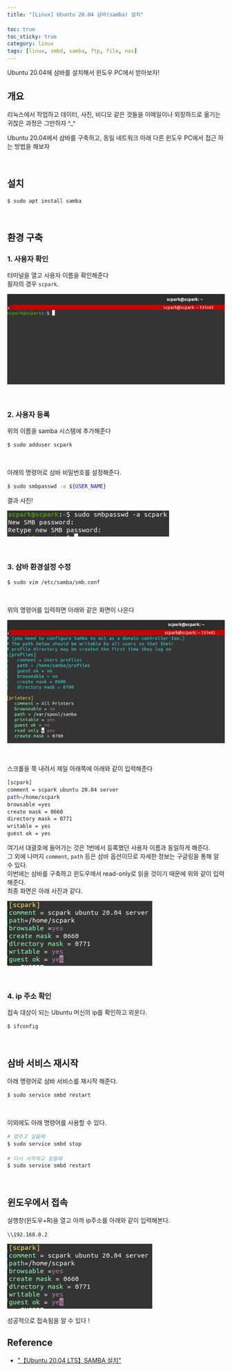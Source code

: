 ```yaml
---
title: "[Linux] Ubuntu 20.04 삼바(samba) 설치"

toc: true
toc_sticky: true
category: linux
tags: [linux, smbd, samba, ftp, file, nas]
---
```


Ubuntu 20.04에 삼바를 설치해서 윈도우 PC에서 받아보자! <br/>

## 개요

리눅스에서 작업하고 데이터, 사진, 비디오 같은 것들을 이메일이나 외장하드로 옮기는 귀찮은 과정은 그만하자 ^_^ <br/>

Ubuntu 20.04에서 삼바를 구축하고, 동일 네트워크 아래 다른 윈도우 PC에서 접근 하는 방법을 해보자 <br/>

<br/>

## 설치 

~~~bash
$ sudo apt install samba
~~~

<br/>

## 환경 구축

### 1. 사용자 확인

터미널을 열고 사용자 이름을 확인해준다 <br/>
필자의 경우 `scpark`. <br/>

![](/assets/img/linux/2022-08-15/Selection_001.png)

<br/>

### 2. 사용자 등록

위의 이름을 samba 시스템에 추가해준다

~~~bash
$ sudo adduser scpark
~~~

<br/>

아래의 명령어로 삼바 비밀번호를 설정해준다. <br/>

~~~bash
$ sudo smbpasswd -a ${USER_NAME}
~~~

결과 사진!

![](/assets/img/linux/2022-08-15/Selection_002.png)

<br/>

### 3. 삼바 환경설정 수정

~~~bash
$ sudo vim /etc/samba/smb.conf
~~~

<br/>

위의 명령어를 입력하면 아래와 같은 화면이 나온다 <br/>

![](/assets/img/linux/2022-08-15/Selection_003.png)

<br/>

스크롤을 쭉 내려서 제일 아래쪽에 아래와 같이 입력해준다

~~~bash
[scpark]
comment = scpark ubuntu 20.04 server
path=/home/scpark
browsable =yes
create mask = 0660
directory mask = 0771
writable = yes
guest ok = yes
~~~

여기서 대괄호에 들어가는 것은 1번에서 등록했던 사용자 이름과 동일하게 해준다. <br/>
그 외에 나머지 `comment`, `path` 등은 삼바 옵션이므로 자세한 정보는 구글링을 통해 알 수 있다. <br/>
이번에는 삼바를 구축하고 윈도우에서 read-only로 읽을 것이기 때문에 위와 같이 입력해준다. <br/>
최종 화면은 아래 사진과 같다. <br/>

![](/assets/img/linux/2022-08-15/Selection_004.png)

<br/>

### 4. ip 주소 확인

접속 대상이 되는 Ubuntu 머신의 ip를 확인하고 외운다.

~~~bash
$ ifconfig
~~~

<br/>

## 삼바 서비스 재시작

아래 명령어로 삼바 서비스를 재시작 해준다.<br/>

~~~bash
$ sudo service smbd restart
~~~

<br/>

이외에도 아래 명령어를 사용할 수 있다. <br/>

~~~bash
# 멈추고 싶을때
$ sudo service smbd stop

# 다시 시작하고 싶을때
$ sudo service smbd restart
~~~

<br/>


## 윈도우에서 접속

실행창(윈도우+R)을 열고 아까 ip주소를 아래와 같이 입력해본다. <br/>

`\\192.168.0.2` <br/>

![](/assets/img/linux/2022-08-15/Selection_004.png)

성공적으로 접속됨을 알 수 있다 ! <br/>

## Reference
* ["【Ubuntu 20.04 LTS】SAMBA 설치"](https://itlearningcenter.tistory.com/entry/%E3%80%90Ubuntu-2004-LTS%E3%80%91SAMBA-%EC%84%A4%EC%B9%98)